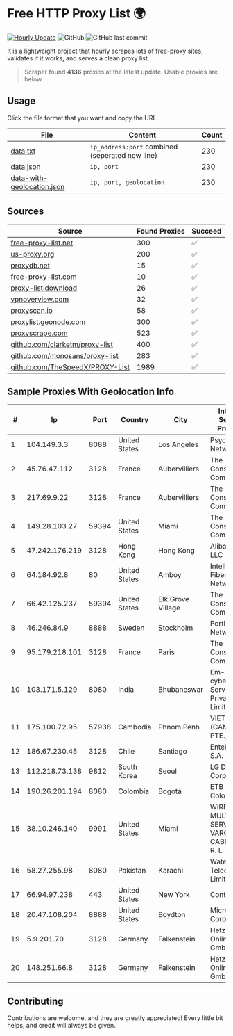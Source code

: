 
# Free HTTP Proxy List 🌍

[![Hourly Update](https://github.com/mertguvencli/http-proxy-list/actions/workflows/main.yml/badge.svg?branch=main)](https://github.com/mertguvencli/http-proxy-list/actions/workflows/main.yml)
![GitHub](https://img.shields.io/github/license/mertguvencli/http-proxy-list)
![GitHub last commit](https://img.shields.io/github/last-commit/mertguvencli/http-proxy-list)

It is a lightweight project that hourly scrapes lots of free-proxy sites, validates if it works, and serves a clean proxy list.


> Scraper found **4136** proxies at the latest update. Usable proxies are below.

## Usage

Click the file format that you want and copy the URL.


|File|Content|Count|
|----|-------|-----|
|[data.txt](https://raw.githubusercontent.com/mertguvencli/http-proxy-list/main/proxy-list/data.txt)|`ip_address:port` combined (seperated new line)|230|
|[data.json](https://raw.githubusercontent.com/mertguvencli/http-proxy-list/main/proxy-list/data.json)|`ip, port`|230|
|[data-with-geolocation.json](https://raw.githubusercontent.com/mertguvencli/http-proxy-list/main/proxy-list/data-with-geolocation.json)|`ip, port, geolocation`|230|

## Sources

|Source|Found Proxies|Succeed|
|------|-------------|-------|
|[free-proxy-list.net](https://free-proxy-list.net)|300|✅|
|[us-proxy.org](https://www.us-proxy.org)|200|✅|
|[proxydb.net](http://proxydb.net)|15|✅|
|[free-proxy-list.com](https://free-proxy-list.com/?page=&port=&type%5B%5D=http&type%5B%5D=https&up_time=0&search=Search)|10|✅|
|[proxy-list.download](https://www.proxy-list.download/HTTP)|26|✅|
|[vpnoverview.com](https://vpnoverview.com/privacy/anonymous-browsing/free-proxy-servers)|32|✅|
|[proxyscan.io](https://www.proxyscan.io)|58|✅|
|[proxylist.geonode.com](https://proxylist.geonode.com/api/proxy-list?limit=300&page=1&sort_by=lastChecked&sort_type=desc&protocols=http,https)|300|✅|
|[proxyscrape.com](https://api.proxyscrape.com/v2/?request=displayproxies&protocol=http&timeout=10000&country=all&ssl=all&anonymity=all)|523|✅|
|[github.com/clarketm/proxy-list](https://raw.githubusercontent.com/clarketm/proxy-list/master/proxy-list-raw.txt)|400|✅|
|[github.com/monosans/proxy-list](https://raw.githubusercontent.com/monosans/proxy-list/main/proxies/http.txt)|283|✅|
|[github.com/TheSpeedX/PROXY-List](https://raw.githubusercontent.com/TheSpeedX/PROXY-List/master/http.txt)|1989|✅|


## Sample Proxies With Geolocation Info

|#|Ip|Port|Country|City|Internet Service Provider|
|-|--|----|-------|----|-------------------------|
|1|104.149.3.3|8088|United States|Los Angeles|Psychz Networks|
|2|45.76.47.112|3128|France|Aubervilliers|The Constant Company|
|3|217.69.9.22|3128|France|Aubervilliers|The Constant Company|
|4|149.28.103.27|59394|United States|Miami|The Constant Company|
|5|47.242.176.219|3128|Hong Kong|Hong Kong|Alibaba.com LLC|
|6|64.184.92.8|80|United States|Amboy|Intelligent Fiber Network|
|7|66.42.125.237|59394|United States|Elk Grove Village|The Constant Company|
|8|46.246.84.9|8888|Sweden|Stockholm|Portlane Network|
|9|95.179.218.101|3128|France|Paris|The Constant Company|
|10|103.171.5.129|8080|India|Bhubaneswar|Em-cyberspace Services Private Limited|
|11|175.100.72.95|57938|Cambodia|Phnom Penh|VIETTEL (CAMBODIA) PTE., LTD|
|12|186.67.230.45|3128|Chile|Santiago|Entel Chile S.A.|
|13|112.218.73.138|9812|South Korea|Seoul|LG DACOM Corporation|
|14|190.26.201.194|8080|Colombia|Bogotá|ETB - Colombia|
|15|38.10.246.140|9991|United States|Miami|WIRELESS MULTI SERVICE VARGAS CABRERA, S. R. L|
|16|58.27.255.98|8080|Pakistan|Karachi|Wateen Telecom Limited|
|17|66.94.97.238|443|United States|New York|Contabo Inc.|
|18|20.47.108.204|8888|United States|Boydton|Microsoft Corporation|
|19|5.9.201.70|3128|Germany|Falkenstein|Hetzner Online GmbH|
|20|148.251.66.8|3128|Germany|Falkenstein|Hetzner Online GmbH|



## Contributing

Contributions are welcome, and they are greatly appreciated! Every
little bit helps, and credit will always be given.

